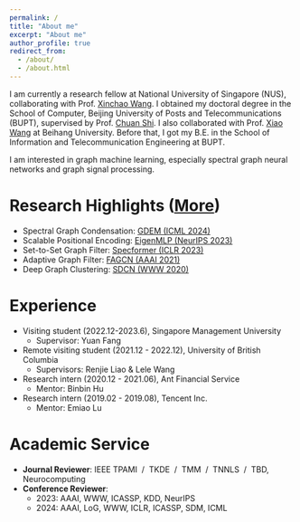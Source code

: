 ```yaml
---
permalink: /
title: "About me"
excerpt: "About me"
author_profile: true
redirect_from: 
  - /about/
  - /about.html
---
```


I am currently a research fellow at National University of Singapore (NUS), collaborating with Prof. [Xinchao Wang](https://sites.google.com/site/sitexinchaowang/).
I obtained my doctoral degree in the School of Computer, Beijing University of Posts and Telecommunications (BUPT), supervised by Prof. [Chuan Shi](http://shichuan.org/).
I also collaborated with Prof. [Xiao Wang](https://wangxiaocs.github.io/) at Beihang University.
Before that, I got my B.E. in the School of Information and Telecommunication Engineering at BUPT.

I am interested in graph machine learning, especially spectral graph neural networks and graph signal processing.

Research Highlights ([More](https://bdy9527.github.io/publications/))
====
- Spectral Graph Condensation: [GDEM (ICML 2024)](https://arxiv.org/abs/2310.09202)
- Scalable Positional Encoding: [EigenMLP (NeurIPS 2023)]()
- Set-to-Set Graph Filter: [Specformer (ICLR 2023)]()
- Adaptive Graph Filter: [FAGCN (AAAI 2021)]()
- Deep Graph Clustering: [SDCN (WWW 2020)]()

Experience
====
- Visiting student (2022.12-2023.6), Singapore Management University
  - Supervisor: Yuan Fang
- Remote visiting student (2021.12 - 2022.12), University of British Columbia
  - Supervisors: Renjie Liao & Lele Wang 
- Research intern (2020.12 - 2021.06), Ant Financial Service
  - Mentor: Binbin Hu
- Research intern (2019.02 - 2019.08), Tencent Inc.
  - Mentor: Emiao Lu

Academic Service
====
- **Journal Reviewer**: IEEE TPAMI &nbsp;/&nbsp; TKDE &nbsp;/&nbsp; TMM &nbsp;/&nbsp; TNNLS &nbsp;/&nbsp; TBD, Neurocomputing 
- **Conference Reviewer**:
  - 2023: AAAI, WWW, ICASSP, KDD, NeurIPS
  - 2024: AAAI, LoG, WWW, ICLR, ICASSP, SDM, ICML
